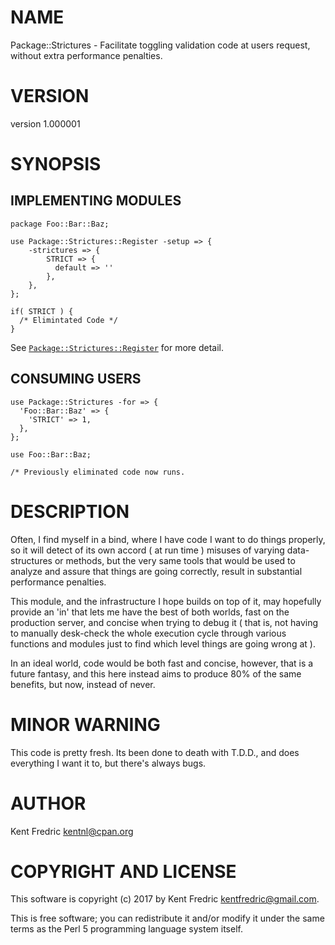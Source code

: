 # NAME

Package::Strictures - Facilitate toggling validation code at users request, without extra performance penalties.

# VERSION

version 1.000001

# SYNOPSIS

## IMPLEMENTING MODULES

    package Foo::Bar::Baz;

    use Package::Strictures::Register -setup => {
        -strictures => {
            STRICT => {
              default => ''
            },
        },
    };

    if( STRICT ) {
      /* Elimintated Code */
    }

See [`Package::Strictures::Register`](https://metacpan.org/pod/Package::Strictures::Register) for more detail.

## CONSUMING USERS

    use Package::Strictures -for => {
      'Foo::Bar::Baz' => {
        'STRICT' => 1,
      },
    };

    use Foo::Bar::Baz;

    /* Previously eliminated code now runs.

# DESCRIPTION

Often, I find myself in a bind, where I have code I want to do things properly, so it will detect
of its own accord ( at run time ) misuses of varying data-structures or methods, but the very same
tools that would be used to analyze and assure that things are going correctly, result in substantial
performance penalties.

This module, and the infrastructure I hope builds on top of it, may hopefully provide an 'in' that lets me have the best of both
worlds, fast on the production server, and concise when trying to debug it ( that is, not having to manually desk-check the
whole execution cycle through various functions and modules just to find which level things are going wrong at ).

In an ideal world, code would be both fast and concise, however, that is a future fantasy, and this here instead aims to
produce 80% of the same benefits, but now, instead of never.

# MINOR WARNING

This code is pretty fresh. Its been done to death with T.D.D., and does everything I want it to, but there's always bugs.

# AUTHOR

Kent Fredric <kentnl@cpan.org>

# COPYRIGHT AND LICENSE

This software is copyright (c) 2017 by Kent Fredric <kentfredric@gmail.com>.

This is free software; you can redistribute it and/or modify it under
the same terms as the Perl 5 programming language system itself.
